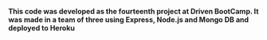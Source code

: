 **This code was developed as the fourteenth project at Driven BootCamp. It was made in a team of three using Express, Node.js and Mongo DB and deployed to Heroku**